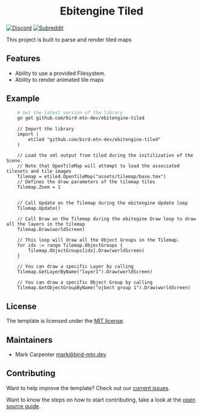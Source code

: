<h1 style='text-align:center'>Ebitengine Tiled</h1>

[![Discord](https://img.shields.io/discord/958140778931175424?style=for-the-badge&labelColor=%23202e3bff&color=%235a7d93ff%20&label=Discord&logo=discord&logoColor=white)](https://discord.gg/ujEeeHgptU)
[![Subreddit](https://img.shields.io/reddit/subreddit-subscribers/birdmtndev?style=for-the-badge&logo=reddit&logoColor=white&label=r%2Fbirdmtndev&labelColor=%23202e3bff&color=%235a7d93ff&cacheSeconds=120)](https://www.reddit.com/r/birdmtndev)

This project is built to parse and render tiled maps

Features
-------
* Ability to use a provided Filesystem.
* Ability to render animated tile maps



Example
------
```bash
    # Get the latest version of the library
    go get github.com/bird-mtn-dev/ebitengine-tiled
```

```golang
    // Import the library
    import (
        etiled "github.com/bird-mtn-dev/ebitengine-tiled"
    )

    // Load the xml output from tiled during the initilization of the Scene.
    // Note that OpenTileMap will attempt to load the associated tilesets and tile images 
    Tilemap = etiled.OpenTileMap("assets/tilemap/base.tmx")
    // Defines the draw parameters of the tilemap tiles
    Tilemap.Zoom = 1


    // Call Update on the Tilemap during the ebitengine Update loop
    Tilemap.Update()

    // Call Draw on the Tilemap during the ebitegine Draw loop to draw all the layers in the tilemap
    Tilemap.Draw(worldScreen)

    // This loop will draw all the Object Groups in the Tilemap.
    for idx := range Tilemap.ObjectGroups {
        Tilemap.ObjectGroups[idx].Draw(worldScreen)
    }

    // You can draw a specific Layer by calling
    Tilemap.GetLayerByName("layer1").Draw(worldScreen)

    // You can draw a specific Object Group by calling
    Tilemap.GetObjectGroupByName("ojbect group 1").Draw(worldScreen)
```


License
-------

The template is licensed under the [MIT license](https://opensource.org/licenses/MIT).

Maintainers
-------
* Mark Carpenter <mark@bird-mtn.dev>

Contributing
-------
Want to help improve the template? Check out our [current issues](https://github.com/bird-mtn-dev/ebitengine-tiled/issues). 

Want to know the steps on how to start contributing, take a look at the [open source guide](https://opensource.guide/how-to-contribute/).